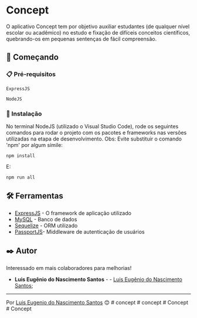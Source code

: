 # Concept

O aplicativo Concept tem por objetivo auxiliar estudantes (de qualquer nível escolar ou acadêmico) no estudo e fixação de difíceis conceitos científicos, quebrando-os em pequenas sentenças de fácil compreensão.

## 🚀 Começando

### 📋 Pré-requisitos

```
ExpressJS
```

```
NodeJS
```

### 🔧 Instalação

No terminal NodeJS (utilizado o Visual Studio Code), rode os seguintes comandos para rodar o projeto com os pacotes e frameworks nas versões utilizadas na etapa de desenvolvimento. Obs: Evite substituir o comando 'npm' por algum símile:

```
npm install
```

E:

```
npm run all
```

## 🛠️ Ferramentas

- [ExpressJS](https://expressjs.com/pt-br/) - O framework de aplicação utilizado
- [MySQL](https://www.mysql.com/) - Banco de dados
- [Sequelize](https://sequelize.org/) - ORM utilizado
- [PassportJS](https://www.passportjs.org/)- Middleware de autenticação de usuários

## ✒️ Autor

Interessado em mais colaboradores para melhorias!

- **Luis Eugênio do Nascimento Santos** - - [Luis Eugênio do Nascimento Santos](https://github.com/Luis21Santos);

---

Por [Luis Eugenio do Nascimento Santos](https://github.com/Luis21Santos) 😊
#   c o n c e p t  
 #   c o n c e p t  
 #   C o n c e p t  
 #   C o n c e p t  
 